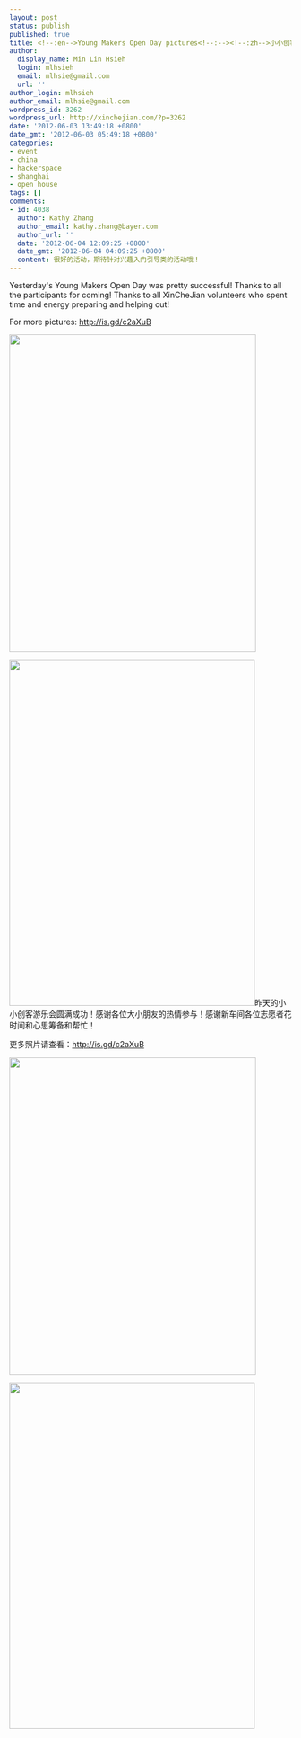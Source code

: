 ```yaml
---
layout: post
status: publish
published: true
title: <!--:en-->Young Makers Open Day pictures<!--:--><!--:zh-->小小创客游乐会花絮<!--:-->
author:
  display_name: Min Lin Hsieh
  login: mlhsieh
  email: mlhsie@gmail.com
  url: ''
author_login: mlhsieh
author_email: mlhsie@gmail.com
wordpress_id: 3262
wordpress_url: http://xinchejian.com/?p=3262
date: '2012-06-03 13:49:18 +0800'
date_gmt: '2012-06-03 05:49:18 +0800'
categories:
- event
- china
- hackerspace
- shanghai
- open house
tags: []
comments:
- id: 4038
  author: Kathy Zhang
  author_email: kathy.zhang@bayer.com
  author_url: ''
  date: '2012-06-04 12:09:25 +0800'
  date_gmt: '2012-06-04 04:09:25 +0800'
  content: 很好的活动，期待针对兴趣入门引导类的活动哦！
---
```

<p><!--:en-->Yesterday's Young Makers Open Day was pretty successful! Thanks to all the participants for coming! Thanks to all XinCheJian volunteers who spent time and energy preparing and helping out!</p>
<p>For more pictures:&nbsp;<a href="http://is.gd/c2aXuB" target="_blank">http://is.gd/c2aXuB</a></p>
<p><a href="http://xinchejian.com/wp-content/uploads/2012/06/mix1.jpg"><img class="alignnone size-full wp-image-3263" title="mix1" src="http://xinchejian.com/wp-content/uploads/2012/06/mix1.jpg" alt="" width="440" height="566" /></a></p>
<p><a href="http://xinchejian.com/wp-content/uploads/2012/06/mix2.jpg"><img class="alignnone size-full wp-image-3264" title="mix2" src="http://xinchejian.com/wp-content/uploads/2012/06/mix2.jpg" alt="" width="438" height="616" /></a><!--:--><!--:zh-->昨天的小小创客游乐会圆满成功！感谢各位大小朋友的热情参与！感谢新车间各位志愿者花时间和心思筹备和帮忙！</p>
<p>更多照片请查看：<a href="http://is.gd/c2aXuB" target="_blank">http://is.gd/c2aXuB</a></p>
<p><a href="http://xinchejian.com/wp-content/uploads/2012/06/mix1.jpg"> <img title="mix1" src="http://xinchejian.com/wp-content/uploads/2012/06/mix1.jpg" alt="" width="440" height="566" /></a></p>
<p><a href="http://xinchejian.com/wp-content/uploads/2012/06/mix2.jpg"><img title="mix2" src="http://xinchejian.com/wp-content/uploads/2012/06/mix2.jpg" alt="" width="438" height="616" /></a><!--:--></p>
